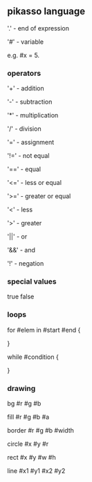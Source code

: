 ## pikasso language

'.' - end of expression

'#' - variable

e.g. #x = 5.

### operators
'+' - addition

'-' - subtraction

'*' - multiplication

'/' - division

'=' - assignment

'!=' - not equal

'==' - equal

'<=' - less or equal

'>=' - greater or equal

'<' - less

'>' - greater

'||' - or

'&&' - and

'!' - negation

### special values
true
false

### loops
for #elem in #start #end {

}

while #condition {

}

### drawing

bg #r #g #b

fill #r #g #b #a

border #r #g #b #width

circle #x #y #r

rect #x #y #w #h

line #x1 #y1 #x2 #y2
